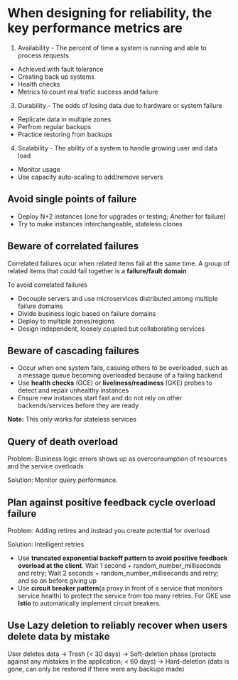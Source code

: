 # When designing for reliability, the key performance metrics are
1. Availability - The percent of time a system is running and able to process requests
  - Achieved with fault tolerance
  - Creating back up systems
  - Health checks
  - Metrics to count real trafic success andd failure
3. Durability - The odds of losing data due to hardware or system failure
  - Replicate data in multiple zones
  - Perfrom regular backups
  - Practice restoring from backups
4. Scalability - The ability of a system to handle growing user and data load
  - Monitor usage
  - Use capacity auto-scaling to add/remove servers

## Avoid single points of failure
- Deploy N+2 instances (one for upgrades or testing; Another for failure)
- Try to make instances interchangeable, stateless clones

## Beware of correlated failures
Correlated failures ocur when related items fail at the same time. A group of related items that could fail together is a **failure/fault domain**

To avoid correlated failures
- Decouple servers and use microservices distributed among multiple failure domains
- Divide business logic based on failure domains
- Deploy to multiple zones/regions
- Design independent, loosely coupled but collaborating services

## Beware of cascading failures
- Occur when one system fails, casuing others to be overloaded, such as a message queue becoming overloaded because of a failing backend
- Use **health checks** (GCE) or **liveliness/readiness** (GKE) probes to detect and repair unhealthy instances
-  Ensure new instances start fast and do not rely on other backends/services before they are ready

**Note:** This only works for stateless services

## Query of death overload
Problem: Business logic errors shows up as overconsumption of resources and the service overloads

Solution: Monitor query performance.

## Plan against positive feedback cycle overload failure
Problem: Adding retires and instead you create potential for overload

Solution: Intelligent retries
- Use **truncated exponential backoff pattern to avoid positive feedback overload at the client**. Wait 1 second + random_number_milliseconds and retry; Wait 2 seconds + random_number_milliseconds and retry; and so on before giving up
- Use **circuit breaker pattern**(a proxy in front of a service that monitors service health) to protect the service from too many retries. For GKE use **Istio** to automatically implement circuit breakers.

## Use Lazy deletion to reliably recover when users delete data by mistake
User deletes data -> Trash (< 30 days) -> Soft-deletion phase (protects against any mistakes in the application; < 60 days) -> Hard-deletion (data is gone, can only be restored if there were any backups made)  


